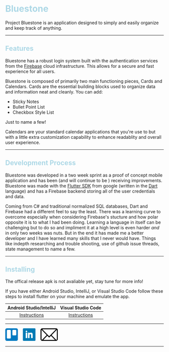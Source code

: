 # <span style="color:lightblue"> Bluestone

Project Bluestone is an application designed to simply and easily organize and keep track of anything. 

<hr/>

## <span style="color:lightblue"> Features

Bluestone has a robust login system built with the authentication services from the [Firebase](https://firebase.google.com) cloud infrastructure. This allows for a secure and fast experience for all users. 

Bluestone is composed of primarily two main functioning pieces, Cards and Calendars.
Cards are the essential building blocks used to organize data and information neat and cleanly. You can add:
 - Sticky Notes
 - Bullet Point List
 - Checkbox Style List

Just to name a few! 

Calendars are your standard calendar applications that you're use to but with a little extra customization capability to enhance readablity and overall user experience.

<hr/>

## <span style="color:lightblue"> Development Process

Bluestone was developed in a two week sprint as a proof of concept mobile application and has been (and will continue to be ) receiving improvements. Bluestone was made with the [Flutter SDK](https://flutter.io/) from google (written in the [Dart](https://www.dartlang.org/) language) and has a Firebase backend storing all of the user credentials and data.

Coming from C# and traditional normalized SQL databases, Dart and Firebase had a different feel to say the least. There was a learning curve to overcome especially when considering Firebase's stucture and how polar opposite it is to what I had been doing. Learning a language in itself can be challenging but to do so and impliment it at a high level is even harder *and* in only two weeks was nuts. But in the end it has made me a better developer and I have learned many skills that I never would have. Things like indepth researching and trouble shooting, use of github issue threads, state management to name a few.

<hr/>

## <span style="color:lightblue"> Installing

The offical release apk is not avaliable yet, stay tune for more info!

If you have either Android Studio, IntelliJ, or Visual Studio Code follow these steps to install flutter on your machine and emulate the app.

| Android Studio/IntelliJ | Visual Studio Code |
| :----: | :----: |
| [Instructions](https://flutter.dev/docs/get-started/editor?tab=androidstudio) | [Instructions](https://flutter.dev/docs/get-started/editor?tab=vscode) |

<hr/>

[<img src="https://github.com/Zynorthis/Bluestone/blob/master/bluestone/github_assests/pictures/trello_icon.png" width="40" height="40" alt="Trello">](https://trello.com/b/KsmSA5bt/bluestone-continued-development "Trello")&nbsp;&nbsp;&nbsp;&nbsp;[<img src="https://github.com/Zynorthis/Bluestone/blob/master/bluestone/github_assests/pictures/linkedin_icon.png" width="40" height="40" alt="LinkedIn">](https://www.linkedin.com/in/jacob-taylor-a962a2181/ "LinkedIn")&nbsp;&nbsp;&nbsp;&nbsp;[<img src="https://github.com/Zynorthis/Bluestone/blob/master/bluestone/github_assests/pictures/email_icon.png" width="55" height="40" alt="Email">](mailto:jacobtaylor727@outlook.com "Email")

<hr/>
